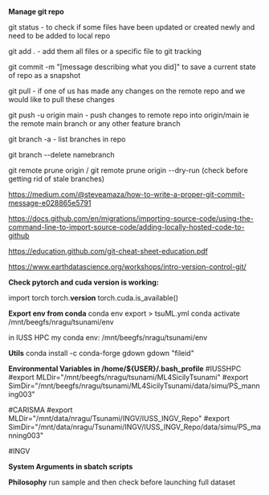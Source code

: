 **Manage git repo**

git status - to check if some files have been updated or created newly and need to be added to local repo

git add . - add them all files or a specific file to git tracking

git commit -m "[message describing what you did]" to save a current state of repo as a snapshot

git pull - if one of us has made any changes on the remote repo and we would like to pull these changes

git push -u origin main - push changes to remote repo into origin/main ie the remote main branch or any other feature branch

git branch -a - list branches in repo

git branch --delete namebranch

git remote prune origin /  git remote prune origin --dry-run (check before getting rid of stale branches)

https://medium.com/@steveamaza/how-to-write-a-proper-git-commit-message-e028865e5791

https://docs.github.com/en/migrations/importing-source-code/using-the-command-line-to-import-source-code/adding-locally-hosted-code-to-github

https://education.github.com/git-cheat-sheet-education.pdf

https://www.earthdatascience.org/workshops/intro-version-control-git/

**Check pytorch and cuda version is working:**

import torch
torch.__version__
torch.cuda.is_available()

**Export env from conda**
conda env export > tsuML.yml
conda activate /mnt/beegfs/nragu/tsunami/env

in IUSS HPC my conda env: /mnt/beegfs/nragu/tsunami/env

**Utils**
conda install -c conda-forge gdown
gdown "fileid"

**Environmental Variables in /home/${USER}/.bash_profile**
#IUSSHPC
#export MLDir="/mnt/beegfs/nragu/tsunami/ML4SicilyTsunami"
#export SimDir="/mnt/beegfs/nragu/tsunami/ML4SicilyTsunami/data/simu/PS_manning003"

#CARISMA
#export MLDir="/mnt/data/nragu/Tsunami/INGV/IUSS_INGV_Repo"
#export SimDir="/mnt/data/nragu/Tsunami/INGV/IUSS_INGV_Repo/data/simu/PS_manning003"

#INGV

**System Arguments in sbatch scripts**



**Philosophy**
run sample and then check before launching full dataset
